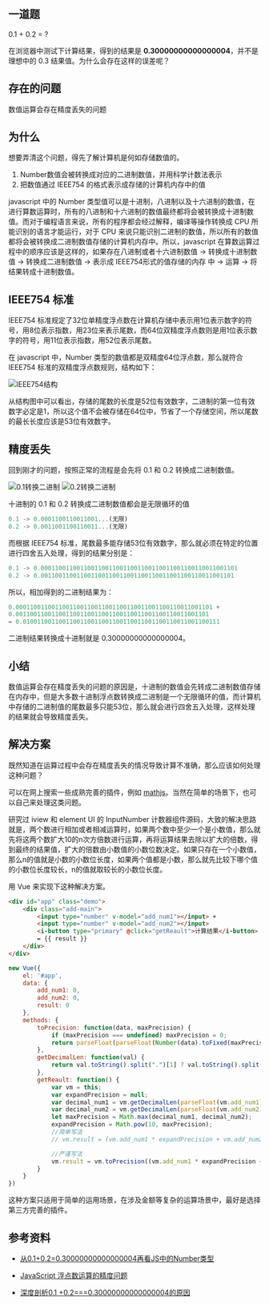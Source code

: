 ## 一道题

0.1 + 0.2 = ?

在浏览器中测试下计算结果，得到的结果是 **0.30000000000000004**，并不是理想中的 0.3 结果值。为什么会存在这样的误差呢？

## 存在的问题

数值运算会存在精度丢失的问题

## 为什么

想要弄清这个问题，得先了解计算机是何如存储数值的。

1. Number数值会被转换成对应的二进制数值，并用科学计数法表示
2. 把数值通过 IEEE754 的格式表示成存储的计算机内存中的值

javascript 中的 Number 类型值可以是十进制，八进制以及十六进制的数值，在进行算数运算时，所有的八进制和十六进制的数值最终都将会被转换成十进制数值。而对于编程语言来说，所有的程序都会经过解释，编译等操作转换成 CPU 所能识别的语言才能运行，对于 CPU 来说只能识别二进制的数值，所以所有的数值都将会被转换成二进制数值存储的计算机内存中。所以，javascript 在算数运算过程中的顺序应该是这样的，如果存在八进制或者十六进制数值 -> 转换成十进制数值 -> 转换成二进制数值 -> 表示成 IEEE754形式的值存储的内存 中 -> 运算 -> 将结果转成十进制数值。

## IEEE754 标准

IEEE754 标准规定了32位单精度浮点数在计算机存储中表示用1位表示数字的符号，用8位表示指数，用23位来表示尾数，而64位双精度浮点数则是用1位表示数字的符号，用11位表示指数，用52位表示尾数。

在 javascript 中，Number 类型的数值都是双精度64位浮点数，那么就符合 IEEE754 标准的双精度浮点数规则，结构如下：

![IEEE754结构](https://user-images.githubusercontent.com/20440496/39559164-c5c8a252-4ec6-11e8-9655-753e68bcef01.png)


从结构图中可以看出，存储的尾数的长度是52位有效数字，二进制的第一位有效数字必定是1，所以这个值不会被存储在64位中，节省了一个存储空间，所以尾数的最长长度应该是53位有效数字。

## 精度丢失

回到刚才的问题，按照正常的流程是会先将 0.1 和 0.2 转换成二进制数值。

![0.1转换二进制](https://user-images.githubusercontent.com/20440496/39559177-ddb3c7ca-4ec6-11e8-9678-db03ab90eee3.png)
![0.2转换二进制](https://user-images.githubusercontent.com/20440496/39559185-e7a40ce0-4ec6-11e8-873a-dd244dffd1b1.png)

十进制的 0.1 和 0.2 转换成二进制数值都会是无限循环的值
```javascript
0.1 -> 0.0001100110011001...(无限)
0.2 -> 0.0011001100110011...(无限)
```
而根据 IEEE754 标准，尾数最多能存储53位有效数字，那么就必须在特定的位置进行四舍五入处理，得到的结果分别是： 
```javascript
0.1 -> 0.0001100110011001100110011001100110011001100110011001101
0.2 -> 0.001100110011001100110011001100110011001100110011001101
```

所以，相加得到的二进制结果为：
```javascript
0.0001100110011001100110011001100110011001100110011001101 + 
0.001100110011001100110011001100110011001100110011001101 
= 0.0100110011001100110011001100110011001100110011001100111
```
二进制结果转换成十进制就是 0.30000000000000004。

## 小结

数值运算会存在精度丢失的问题的原因是，十进制的数值会先转成二进制数值存储在内存中，但是大多数十进制浮点数转换成二进制是一个无限循环的值，而计算机中存储的二进制值的尾数最多只能53位，那么就会进行四舍五入处理，这样处理的结果就会导致精度丢失。

## 解决方案

既然知道在运算过程中会存在精度丢失的情况导致计算不准确，那么应该如何处理这种问题？

可以在网上搜索一些成熟完善的插件，例如 [mathjs](https://github.com/josdejong/mathjs)。当然在简单的场景下，也可以自己来处理这类问题。

研究过 iview 和 element UI 的 InputNumber 计数器组件源码，大致的解决思路就是，两个数进行相加或者相减运算时，如果两个数中至少一个是小数值，那么就先将这两个数扩大10的n次方倍数进行运算，再将运算结果去除以扩大的倍数，得到最终的结果值，扩大的倍数由小数值的小数位数决定。如果只存在一个小数值，那么n的值就是小数的小数位长度，如果两个值都是小数，那么就先比较下哪个值的小数位长度较长，n的值就取较长的小数位长度。

用 Vue 来实现下这种解决方案。
```html
<div id="app" class="demo">
    <div class="add-main">
        <input type="number" v-model="add_num1"></input> + 
        <input type="number" v-model="add_num2"></input> 
        <i-button type="primary" @click="getReault">计算结果</i-button>
        = {{ result }}
    </div>
</div>
```
```javascript
new Vue({
    el: '#app',
    data: {
        add_num1: 0,
        add_num2: 0,
        result: 0
    },
    methods: {
        toPrecision: function(data, maxPrecision) {
            if (maxPrecision === undefined) maxPrecision = 0;
            return parseFloat(parseFloat(Number(data).toFixed(maxPrecision)));
        },
        getDecimalLen: function(val) {
            return val.toString().split(".")[1] ? val.toString().split(".")[1].length : 0;
        },
        getReault: function() {
            var vm = this;
            var expandPrecision = null;
            var decimal_num1 = vm.getDecimalLen(parseFloat(vm.add_num1));
            var decimal_num2 = vm.getDecimalLen(parseFloat(vm.add_num2));
            let maxPrecision = Math.max(decimal_num1, decimal_num2);
            expandPrecision = Math.pow(10, maxPrecision);
            //简单写法
            // vm.result = (vm.add_num1 * expandPrecision + vm.add_num2 * expandPrecision) / expandPrecision;

            //严谨写法
            vm.result = vm.toPrecision((vm.add_num1 * expandPrecision + vm.add_num2 * expandPrecision) / expandPrecision, maxPrecision);
        }
    }
})
```

这种方案只适用于简单的运用场景，在涉及金额等复杂的运算场景中，最好是选择第三方完善的插件。

## 参考资料

* [从0.1+0.2=0.30000000000000004再看JS中的Number类型](https://juejin.im/post/5a6fce10f265da3e261c3c71)

* [JavaScript 浮点数运算的精度问题](http://www.css88.com/archives/7340)

* [深度剖析0.1 +0.2===0.30000000000000004的原因](https://segmentfault.com/a/1190000011902474)
